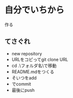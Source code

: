 # 自分でいちから
作る

## てさぐれ
* new repository
* URLをコピってgit clone URL
* cd .\フォルダ名\で移動
* README.mdをつくる
* そいつをadd
* でcommit
* 最後にpush
